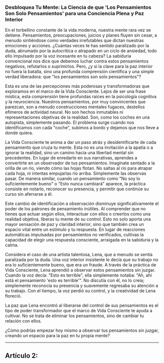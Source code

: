 ### Desbloquea Tu Mente: La Ciencia de que 'Los Pensamientos Son Solo Pensamientos' para una Conciencia Plena y Paz Interior
En el torbellino constante de la vida moderna, nuestra mente rara vez se detiene. Pensamientos, preocupaciones, juicios y planes fluyen sin cesar, a menudo sintiéndose como verdades irrefutables que dictan nuestras emociones y acciones. ¿Cuántas veces te has sentido paralizado por la duda, abrumado por la autocrítica o atrapado en un ciclo de ansiedad, todo ello impulsado por la voz incesante en tu cabeza? La sabiduría convencional nos dice que debemos luchar contra estos pensamientos negativos, refutarlos o suprimirlos. Pero, ¿y si la clave para la paz interior no fuera la batalla, sino una profunda comprensión científica y una simple verdad liberadora: que "los pensamientos son solo pensamientos"?

Esta es una de las percepciones más poderosas y transformadoras que exploramos en el marco de la Vida Consciente. Lejos de ser una frase mística, esta comprensión tiene profundas raíces en la psicología cognitiva y la neurociencia. Nuestros pensamientos, por muy convincentes que parezcan, son a menudo construcciones mentales fugaces, destellos efímeros de actividad neural. No son hechos inmutables ni representaciones objetivas de la realidad. Son, como los coches en una autopista, simplemente pasando. El problema surge cuando nos identificamos con cada "coche", subimos a bordo y dejamos que nos lleve a donde quiera.

La Vida Consciente te anima a dar un paso atrás y desidentificarte de cada pensamiento que cruza tu mente. Esta no es una invitación a la apatía o a ignorar la realidad, sino un camino hacia una libertad mental sin precedentes. En lugar de enredarte en sus narrativas, aprendes a convertirte en un observador de tus pensamientos. Imagínate sentado a la orilla de un río, viendo cómo las hojas flotan. No saltas al río para atrapar cada hoja, ni intentas empujarlas río arriba. Simplemente las observas pasar. De manera similar, cuando un pensamiento como "No soy lo suficientemente bueno" o "Esto nunca cambiará" aparece, la práctica consiste en notarlo, reconocer su presencia, y permitir que continúe su curso sin aferrarse a él.

Este cambio de identificación a observación disminuye significativamente el poder de los patrones de pensamiento inútiles. Al comprender que no tienes que actuar según ellos, interactuar con ellos o creerlos como una realidad objetiva, liberas tu mente de su control. Esto no solo aporta una mayor sensación de paz y claridad interior, sino que también crea un espacio vital entre un estímulo y tu respuesta. En lugar de reacciones automáticas impulsadas por pensamientos no verificados, cultivas la capacidad de elegir una respuesta consciente, arraigada en la sabiduría y la calma.

Considera el caso de una artista talentosa, Lena, que a menudo se sentía paralizada por la duda. Una voz interior insistente le decía que su trabajo no era lo suficientemente bueno, que era un fraude. A través de la práctica de Vida Consciente, Lena aprendió a observar estos pensamientos sin juzgar. Cuando la voz decía: "Esto es terrible", ella simplemente notaba: "Ah, ahí está el pensamiento 'esto es terrible'". No discutía con él, no lo creía; simplemente reconocía su presencia y suavemente regresaba su atención a su trabajo. Con el tiempo, la voz perdió su control, y la creatividad de Lena floreció.

La paz que Lena encontró al liberarse del control de sus pensamientos es el tipo de poder transformador que el marco de Vida Consciente te ayuda a cultivar. No se trata de eliminar los pensamientos, sino de cambiar tu relación con ellos.

¿Cómo podrías empezar hoy mismo a observar tus pensamientos sin juzgar, creando un espacio para la paz en tu propia mente?

---

## Artículo 2: